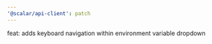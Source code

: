 ```yaml
---
'@scalar/api-client': patch
---
```


feat: adds keyboard navigation within environment variable dropdown
